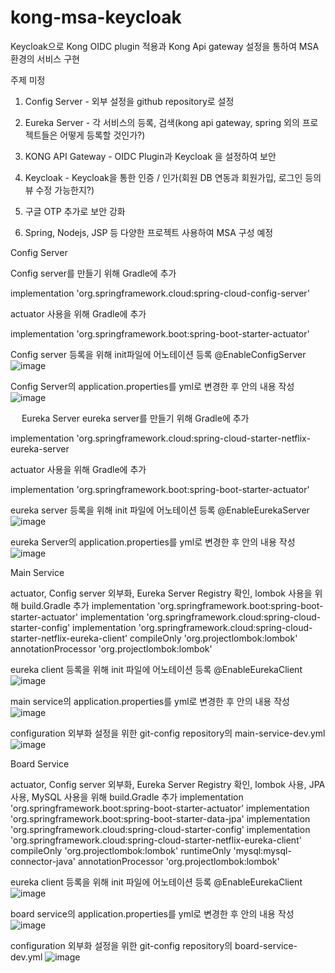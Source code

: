 # kong-msa-keycloak
Keycloak으로 Kong OIDC plugin 적용과 Kong Api gateway 설정을 통하여 MSA환경의 서비스 구현

주제 미정

1. Config Server - 외부 설정을 github repository로 설정

2. Eureka Server - 각 서비스의 등록, 검색(kong api gateway, spring 외의 프로젝트들은 어떻게 등록할 것인가?)

3. KONG API Gateway - OIDC Plugin과 Keycloak 을 설정하여 보안

4. Keycloak - Keycloak을 통한 인증 / 인가(회원 DB 연동과 회원가입, 로그인 등의 뷰 수정 가능한지?)

5. 구글 OTP 추가로 보안 강화

6. Spring, Nodejs, JSP 등 다양한 프로젝트 사용하여 MSA 구성 예정

Config Server

Config server를 만들기 위해 Gradle에 추가

implementation 'org.springframework.cloud:spring-cloud-config-server'

actuator 사용을 위해 Gradle에 추가

implementation 'org.springframework.boot:spring-boot-starter-actuator'

Config server 등록을 위해 init파일에 어노테이션 등록 @EnableConfigServer 
![image](https://user-images.githubusercontent.com/92366375/182621525-d486471b-c143-41ae-a8a9-6cc73fc0dc15.png)

Config Server의 application.properties를 yml로 변경한 후 안의 내용 작성
![image](https://user-images.githubusercontent.com/92366375/182621700-f921e30d-e834-4fb1-a9ff-3c0b356b9817.png)

 
 
Eureka Server
eureka server를 만들기 위해 Gradle에 추가

implementation 'org.springframework.cloud:spring-cloud-starter-netflix-eureka-server

actuator 사용을 위해 Gradle에 추가

implementation 'org.springframework.boot:spring-boot-starter-actuator'

eureka server 등록을 위해 init 파일에 어노테이션 등록 @EnableEurekaServer 
 ![image](https://user-images.githubusercontent.com/92366375/182621763-40a3fe3c-f3d6-4191-a331-4064b3978cb8.png)

eureka Server의 application.properties를 yml로 변경한 후 안의 내용 작성
 ![image](https://user-images.githubusercontent.com/92366375/182621783-7ddbc3fa-fb0b-4d25-afb8-a22321cd8a5f.png)

Main Service

actuator, Config server 외부화, Eureka Server Registry 확인, lombok 사용을 위해 build.Gradle 추가
implementation 'org.springframework.boot:spring-boot-starter-actuator'
implementation 'org.springframework.cloud:spring-cloud-starter-config'
implementation 'org.springframework.cloud:spring-cloud-starter-netflix-eureka-client'
compileOnly 'org.projectlombok:lombok'
annotationProcessor 'org.projectlombok:lombok'

eureka client 등록을 위해 init 파일에 어노테이션 등록 @EnableEurekaClient
![image](https://user-images.githubusercontent.com/92366375/193533473-48f6c036-1e7d-4378-8330-3ad62d68cc38.png)

main service의 application.properties를 yml로 변경한 후 안의 내용 작성
![image](https://user-images.githubusercontent.com/92366375/193533677-bfc6f729-11d1-47e5-b22f-9454df17ca98.png)

configuration 외부화 설정을 위한 git-config repository의 main-service-dev.yml
![image](https://user-images.githubusercontent.com/92366375/193534158-9b260512-4fff-4c23-9c01-99e4abcc0d0a.png)


Board Service

actuator, Config server 외부화, Eureka Server Registry 확인, lombok 사용, JPA 사용, MySQL 사용을 위해 build.Gradle 추가
	implementation 'org.springframework.boot:spring-boot-starter-actuator'
	implementation 'org.springframework.boot:spring-boot-starter-data-jpa'
	implementation 'org.springframework.cloud:spring-cloud-starter-config'
	implementation 'org.springframework.cloud:spring-cloud-starter-netflix-eureka-client'
	compileOnly 'org.projectlombok:lombok'
	runtimeOnly 'mysql:mysql-connector-java'
	annotationProcessor 'org.projectlombok:lombok'

eureka client 등록을 위해 init 파일에 어노테이션 등록 @EnableEurekaClient
![image](https://user-images.githubusercontent.com/92366375/193534756-614e0e44-1b97-45a8-8772-8a46464ee638.png)


board service의 application.properties를 yml로 변경한 후 안의 내용 작성
![image](https://user-images.githubusercontent.com/92366375/193534826-d09d19f9-5d99-46fc-a5b7-60403c3b02c6.png)


configuration 외부화 설정을 위한 git-config repository의 board-service-dev.yml
![image](https://user-images.githubusercontent.com/92366375/193534977-d58a919c-4854-4f9c-bfc9-6afee0e13df5.png)


